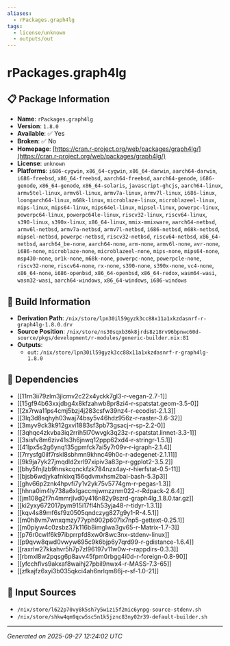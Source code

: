 ```yaml
---
aliases:
  - rPackages.graph4lg
tags:
  - license/unknown
  - outputs/out
---
```


# rPackages.graph4lg

## 📋 Package Information

- **Name**: `rPackages.graph4lg`
- **Version**: `1.8.0`
- **Available**: ✅ Yes
- **Broken**: ✅ No
- **Homepage**: [https://cran.r-project.org/web/packages/graph4lg/](https://cran.r-project.org/web/packages/graph4lg/)
- **License**: `unknown`
- **Platforms**: `i686-cygwin`, `x86_64-cygwin`, `x86_64-darwin`, `aarch64-darwin`, `i686-freebsd`, `x86_64-freebsd`, `aarch64-freebsd`, `aarch64-genode`, `i686-genode`, `x86_64-genode`, `x86_64-solaris`, `javascript-ghcjs`, `aarch64-linux`, `armv5tel-linux`, `armv6l-linux`, `armv7a-linux`, `armv7l-linux`, `i686-linux`, `loongarch64-linux`, `m68k-linux`, `microblaze-linux`, `microblazeel-linux`, `mips-linux`, `mips64-linux`, `mips64el-linux`, `mipsel-linux`, `powerpc-linux`, `powerpc64-linux`, `powerpc64le-linux`, `riscv32-linux`, `riscv64-linux`, `s390-linux`, `s390x-linux`, `x86_64-linux`, `mmix-mmixware`, `aarch64-netbsd`, `armv6l-netbsd`, `armv7a-netbsd`, `armv7l-netbsd`, `i686-netbsd`, `m68k-netbsd`, `mipsel-netbsd`, `powerpc-netbsd`, `riscv32-netbsd`, `riscv64-netbsd`, `x86_64-netbsd`, `aarch64_be-none`, `aarch64-none`, `arm-none`, `armv6l-none`, `avr-none`, `i686-none`, `microblaze-none`, `microblazeel-none`, `mips-none`, `mips64-none`, `msp430-none`, `or1k-none`, `m68k-none`, `powerpc-none`, `powerpcle-none`, `riscv32-none`, `riscv64-none`, `rx-none`, `s390-none`, `s390x-none`, `vc4-none`, `x86_64-none`, `i686-openbsd`, `x86_64-openbsd`, `x86_64-redox`, `wasm64-wasi`, `wasm32-wasi`, `aarch64-windows`, `x86_64-windows`, `i686-windows`

## 🔧 Build Information

- **Derivation Path**: `/nix/store/lpn30il59gyzk3cc88x11a1xkzdasnrf-r-graph4lg-1.8.0.drv`
- **Source Position**: `/nix/store/ns30sqxb36k8jrds8z18rv96bpnwc60d-source/pkgs/development/r-modules/generic-builder.nix:81`
- **Outputs**:
  - `out`:  `/nix/store/lpn30il59gyzk3cc88x11a1xkzdasnrf-r-graph4lg-1.8.0`

## 🔗 Dependencies

- [[11rn3ii79zlm3jlcmv2c22x4yckk7gl3-r-vegan-2.7-1]]
- [[15gf94b63xxjdbg4x8kfzahwb8pr8zi4-r-spatstat.geom-3.5-0]]
- [[2x7rwa11ps4cmj5bzj4j283csfw39nz4-r-ecodist-2.1.3]]
- [[3lq3d8sqhyh03waj74bsy5v46hdz956z-r-raster-3.6-32]]
- [[3myv9ck3k912gxvi1883sf3pb73gsacj-r-sp-2.2-0]]
- [[3qhqc4zkvba3iq2rrih5l70wvgk3q23z-r-spatstat.linnet-3.3-1]]
- [[3sisfv8m6ziv41s3h6jnwq12ppp62xd4-r-stringr-1.5.1]]
- [[41lpx5s2g6ynq135gpmfck7ai5y7r09v-r-igraph-2.1.4]]
- [[7rrysfg0ilf7rskl8sbhmn9khnc49h0c-r-adegenet-2.1.11]]
- [[9k9ja7yk27jmqdld2xrl97xipiv3a83p-r-ggplot2-3.5.2]]
- [[bhy5fnjlzb9hnskcqnckfzk784nzx4ay-r-hierfstat-0.5-11]]
- [[bjsb6wdjykafnkixq156qdvmxhsm2bai-bash-5.3p3]]
- [[ghv66p2znk4hpvfi7y1v2yk75v5774gm-r-pegas-1.3]]
- [[hhna0im4ly738a6xlgaccmjwmzznm022-r-Rdpack-2.6.4]]
- [[jm108g2f7n4mmrjlvd0y416n82y9szrd-graph4lg_1.8.0.tar.gz]]
- [[ki2yxy672017pym915i17fl4h53yja48-r-tidyr-1.3.1]]
- [[kqv4s89mf6sf9z0505qndczyg827g9y1-R-4.5.1]]
- [[m0h8vm7wnxqmzy77yph902p607lx7np5-gettext-0.25.1]]
- [[m0piyw4c0zsbz37k116b8imglwa3gv65-r-Matrix-1.7-3]]
- [[p76r0cwlf6k97ibprrpfd8xw0r8wc3nx-stdenv-linux]]
- [[p9qvw8qwd0vwyw695c9k6bjp6y7qrd99-r-gdistance-1.6.4]]
- [[raxrlw27kkahvr5h7p7zl96197v11w0w-r-rappdirs-0.3.3]]
- [[rbmxl8w2pqsg6p8avv45fpm0rbgg4i0d-r-foreign-0.8-90]]
- [[yfcchflvs9akxaf8waihj27pbil9nwx4-r-MASS-7.3-65]]
- [[zfkajfz6xyi3b035qkci4ah6nrlqm86j-r-sf-1.0-21]]

## 📁 Input Sources

- `/nix/store/l622p70vy8k5sh7y5wizi5f2mic6ynpg-source-stdenv.sh`
- `/nix/store/shkw4qm9qcw5sc5n1k5jznc83ny02r39-default-builder.sh`

---
*Generated on 2025-09-27 12:24:02 UTC*
